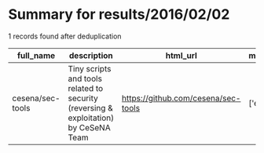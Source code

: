 
# Summary for results/2016/02/02
    
1 records found after deduplication

| full_name | description | html_url | matched_list | matched_count | pushed_at | size | stargazers_count | language | forks_count | vul_ids |
|------------------|--------------------------------------------------------------------------------------|-------------------------------------|----------------|-----------------|---------------------------|--------|--------------------|------------|---------------|-----------|
| cesena/sec-tools | Tiny scripts and tools related to security (reversing & exploitation) by CeSeNA Team | https://github.com/cesena/sec-tools | ['exploit'] | 1 | 2016-02-02 12:35:31+00:00 | 23 | 0 | Python | 0 | [] |
